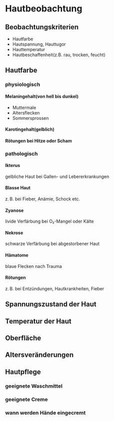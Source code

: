 # Hautbeobachtung
## Beobachtungskriterien
- Hautfarbe
- Hautspannung, Hauttugor
- Hauttemperatur
- Hautbeschaffenheit(z.B. rau, trocken, feucht)
## Hautfarbe
### physiologisch
#### Melaningehalt(von hell bis dunkel)
- Muttermale
- Altersflecken
- Sommersprossen
#### Karotingehalt(gelblich)
#### Rötungen bei Hitze oder Scham
### pathologisch
#### Ikterus
gelbliche Haut bei Gallen- und Lebererkrankungen
#### Blasse Haut
z. B. bei Fieber, Anämie, Schock etc.
#### Zyanose
livide Verfärbung bei O₂-Mangel oder Kälte
#### Nekrose
schwarze Verfärbung bei abgestorbener Haut
#### Hämatome
blaue Flecken nach Trauma
#### Rötungen
z. B. bei Entzündungen, Hautkrankheiten, Fieber
## Spannungszustand der Haut
## Temperatur der Haut
## Oberfläche
## Altersveränderungen
## Hautpflege
### geeignete Waschmittel
### geeignete Creme
### wann werden Hände eingecremt
